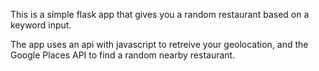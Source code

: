 This is a simple flask app that gives you a random restaurant based on a keyword input. 

The app uses an api with javascript to retreive your geolocation, 
and the Google Places API to find a random nearby restaurant. 